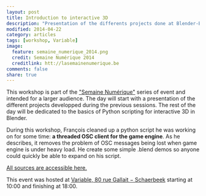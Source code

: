 ```yaml
---
layout: post
title: Introduction to interactive 3D
description: "Presentation of the differents projects done at Blender-Brussels + introduction to the basics of python programming"
modified: 2014-04-22
category: articles
tags: [workshop, Variable]
image:
  feature: semaine_numerique_2014.png
  credit: Semaine Numérique 2014
  creditlink: htt://lasemainenumerique.be
comments: false
share: true
---
```


This workshop is part of the ["Semaine Numérique"](http://lasemainenumerique.be/Introduction-a-la-3D-interactive) series of event and intended for a larger audience. The day will start with a presentation of the different projects developped during the previous sessions. The rest of the day will be dedicated to the basics of Python scripting for interactive 3D in Blender.

During this workshop, François cleaned up a python script he was working on for some time: **a threaded OSC client for the game engine**. As he describes, it removes the problem of OSC messages being lost when game engine is under heavy load. He create some simple .blend demos so anyone could quickly be able to expand on his script.

[All sources are accessible here.](https://github.com/Blender-Brussels/bpy-bge-library/tree/master/scripts/bge/osc)

This event was hosted at [Variable, 80 rue Gallait − Schaerbeek](https://www.openstreetmap.org/way/60317745#map=19/50.86677/4.36900) starting at 10:00 and finishing at 18:00.

